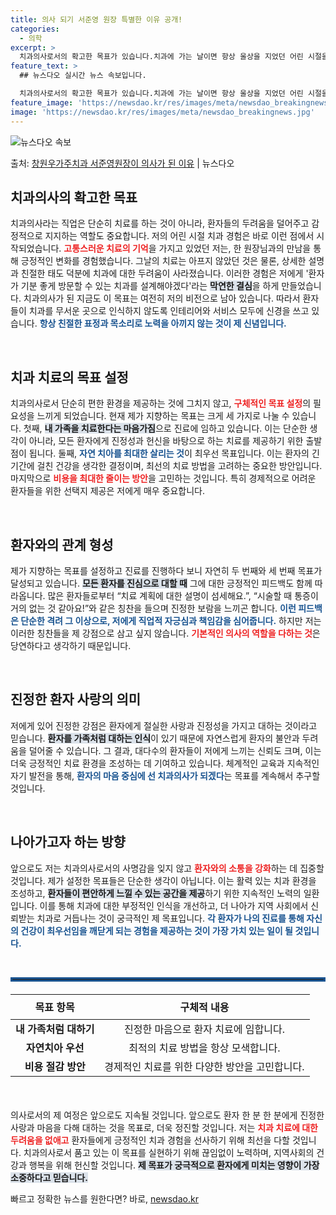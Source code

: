 ```yaml
---
title: 의사 되기 서준영 원장 특별한 이유 공개!
categories:
  - 의학
excerpt: >
  치과의사로서의 확고한 목표가 있습니다.치과에 가는 날이면 항상 울상을 지었던 어린 시절을 보냈습니다. 한 원…
feature_text: >
  ## 뉴스다오 실시간 뉴스 속보입니다.

  치과의사로서의 확고한 목표가 있습니다.치과에 가는 날이면 항상 울상을 지었던 어린 시절을 보냈습니다. 한 원…
feature_image: 'https://newsdao.kr/res/images/meta/newsdao_breakingnews.jpg'
image: 'https://newsdao.kr/res/images/meta/newsdao_breakingnews.jpg'
---
```


![뉴스다오 속보](https://newsdao.kr/res/images/meta/newsdao_breakingnews.jpg)

<p>출처: <a href="https://newsdao.kr/3187" rel="dofollow">창원우가주치과 서준영원장이 의사가 된 이유</a> | 뉴스다오</p>

<h2 data-ke-size="size26">치과의사의 확고한 목표</h2>

<p data-ke-size="size16">치과의사라는 직업은 단순히 치료를 하는 것이 아니라, 환자들의 두려움을 덜어주고 감정적으로 지지하는 역할도 중요합니다. 저의 어린 시절 치과 경험은 바로 이런 점에서 시작되었습니다. <b><span style="color: #ee2323;">고통스러운 치료의 기억</span></b>을 가지고 있었던 저는, 한 원장님과의 만남을 통해 긍정적인 변화를 경험했습니다. 그날의 치료는 아프지 않았던 것은 물론, 상세한 설명과 친절한 태도 덕분에 치과에 대한 두려움이 사라졌습니다. 이러한 경험은 저에게 '환자가 기분 좋게 방문할 수 있는 치과를 설계해야겠다'라는 <b><span style="background-color: #21538527;">막연한 결심</span></b>을 하게 만들었습니다. 치과의사가 된 지금도 이 목표는 여전히 저의 비전으로 남아 있습니다. 따라서 환자들이 치과를 무서운 곳으로 인식하지 않도록 인테리어와 서비스 모두에 신경을 쓰고 있습니다. <b><span style="color: #1a5490;">항상 친절한 표정과 목소리로 노력을 아끼지 않는 것이 제 신념입니다.</span></b></p>

<p data-ke-size="size16">&nbsp;</p>

<h2 data-ke-size="size26">치과 치료의 목표 설정</h2>

<p data-ke-size="size16">치과의사로서 단순히 편한 환경을 제공하는 것에 그치지 않고, <b><span style="color: #ee2323;">구체적인 목표 설정</span></b>의 필요성을 느끼게 되었습니다. 현재 제가 지향하는 목표는 크게 세 가지로 나눌 수 있습니다. 첫째, <b><span style="background-color: #21538527;">내 가족을 치료한다는 마음가짐</span></b>으로 진료에 임하고 있습니다. 이는 단순한 생각이 아니라, 모든 환자에게 진정성과 헌신을 바탕으로 하는 치료를 제공하기 위한 출발점이 됩니다. 둘째, <b><span style="color: #1a5490;">자연 치아를 최대한 살리는 것</span></b>이 최우선 목표입니다. 이는 환자의 긴 기간에 걸친 건강을 생각한 결정이며, 최선의 치료 방법을 고려하는 중요한 방안입니다. 마지막으로 <b><span style="color: #ee2323;">비용을 최대한 줄이는 방안</span></b>을 고민하는 것입니다. 특히 경제적으로 어려운 환자들을 위한 선택지 제공은 저에게 매우 중요합니다.</p>

<p data-ke-size="size16">&nbsp;</p>

<h2 data-ke-size="size26">환자와의 관계 형성</h2>

<p data-ke-size="size16">제가 지향하는 목표를 설정하고 진료를 진행하다 보니 자연히 두 번째와 세 번째 목표가 달성되고 있습니다. <b><span style="background-color: #21538527;">모든 환자를 진심으로 대할 때</span></b> 그에 대한 긍정적인 피드백도 함께 따라옵니다. 많은 환자들로부터 “치료 계획에 대한 설명이 섬세해요.”, “시술할 때 통증이 거의 없는 것 같아요!”와 같은 칭찬을 들으며 진정한 보람을 느끼곤 합니다. <b><span style="color: #1a5490;">이런 피드백은 단순한 격려 그 이상으로, 저에게 직업적 자긍심과 책임감을 심어줍니다.</span></b> 하지만 저는 이러한 칭찬들을 제 강점으로 삼고 싶지 않습니다. <b><span style="color: #ee2323;">기본적인 의사의 역할을 다하는 것</span></b>은 당연하다고 생각하기 때문입니다.</p>

<p data-ke-size="size16">&nbsp;</p>

<h2 data-ke-size="size26">진정한 환자 사랑의 의미</h2>

<p data-ke-size="size16">저에게 있어 진정한 강점은 환자에게 절실한 사랑과 진정성을 가지고 대하는 것이라고 믿습니다. <b><span style="background-color: #21538527;">환자를 가족처럼 대하는 인식</span></b>이 있기 때문에 자연스럽게 환자의 불안과 두려움을 덜어줄 수 있습니다. 그 결과, 대다수의 환자들이 저에게 느끼는 신뢰도 크며, 이는 더욱 긍정적인 치료 환경을 조성하는 데 기여하고 있습니다. 체계적인 교육과 지속적인 자기 발전을 통해, <b><span style="color: #1a5490;">환자의 마음 중심에 선 치과의사가 되겠다</span></b>는 목표를 계속해서 추구할 것입니다.</p>

<p data-ke-size="size16">&nbsp;</p>

<h2 data-ke-size="size26">나아가고자 하는 방향</h2>

<p data-ke-size="size16">앞으로도 저는 치과의사로서의 사명감을 잊지 않고 <b><span style="color: #ee2323;">환자와의 소통을 강화</span></b>하는 데 집중할 것입니다. 제가 설정한 목표들은 단순한 생각이 아닙니다. 이는 활력 있는 치과 환경을 조성하고, <b><span style="background-color: #21538527;">환자들이 편안하게 느낄 수 있는 공간을 제공</span></b>하기 위한 지속적인 노력의 일환입니다. 이를 통해 치과에 대한 부정적인 인식을 개선하고, 더 나아가 지역 사회에서 신뢰받는 치과로 거듭나는 것이 궁극적인 제 목표입니다. <b><span style="color: #1a5490;">각 환자가 나의 진료를 통해 자신의 건강이 최우선임을 깨닫게 되는 경험을 제공하는 것이 가장 가치 있는 일이 될 것입니다.</span></b></p>

<p data-ke-size="size16">&nbsp;</p>

<hr style="border: 3px solid #1a5490;"/>

<table style="width: 100%; margin: 20px 0; border-collapse: collapse;">
    <thead>
        <tr>
            <th style="text-align: center; height: 40px;"><b>목표 항목</b></th>
            <th style="text-align: center; height: 40px;"><b>구체적 내용</b></th>
        </tr>
    </thead>
    <tbody>
        <tr>
            <td style="text-align: center; height: 30px;"><b>내 가족처럼 대하기</b></td>
            <td style="text-align: center; height: 30px;">진정한 마음으로 환자 치료에 임합니다.</td>
        </tr>
        <tr>
            <td style="text-align: center; height: 30px;"><b>자연치아 우선</b></td>
            <td style="text-align: center; height: 30px;">최적의 치료 방법을 항상 모색합니다.</td>
        </tr>
        <tr>
            <td style="text-align: center; height: 30px;"><b>비용 절감 방안</b></td>
            <td style="text-align: center; height: 30px;">경제적인 치료를 위한 다양한 방안을 고민합니다.</td>
        </tr>
    </tbody>
</table>

<p data-ke-size="size16">&nbsp;</p>

<p data-ke-size="size16">의사로서의 제 여정은 앞으로도 지속될 것입니다. 앞으로도 환자 한 분 한 분에게 진정한 사랑과 마음을 다해 대하는 것을 목표로, 더욱 정진할 것입니다. 저는 <b><span style="color: #ee2323;">치과 치료에 대한 두려움을 없애고</span></b> 환자들에게 긍정적인 치과 경험을 선사하기 위해 최선을 다할 것입니다. 치과의사로서 품고 있는 이 목표를 실현하기 위해 끊임없이 노력하며, 지역사회의 건강과 행복을 위해 헌신할 것입니다. <b><span style="background-color: #21538527;">제 목표가 궁극적으로 환자에게 미치는 영향이 가장 소중하다고 믿습니다.</span></b></p> 

빠르고 정확한 뉴스를 원한다면? 바로, <a href="https://newsdao.kr" rel="dofollow">newsdao.kr</a>


